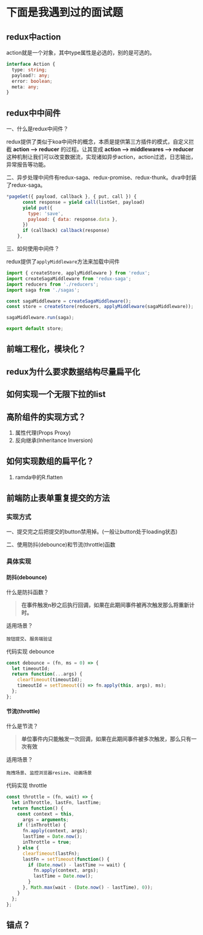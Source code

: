 # 下面是我遇到过的面试题

## redux中action

action就是一个对象，其中type属性是必选的，别的是可选的。

```typescript
interface Action {
  type: string;
  payload?: any;
  error: boolean;
  meta: any;
}
```

## redux中中间件

一、什么是redux中间件？

redux提供了类似于koa中间件的概念，本质是提供第三方插件的模式，自定义拦截 **action --> reducer** 的过程。让其变成 **action --> middlewares --> reducer** 这种机制让我们可以改变数据流，实现诸如异步action，action过滤，日志输出，异常报告等功能。

二、异步处理中间件有redux-saga、redux-promise、redux-thunk。dva中封装了redux-saga。

```javascript
*pageGet({ payload, callback }, { put, call }) {
      const response = yield call(listGet, payload)
      yield put({
        type: 'save',
        payload: { data: response.data },
      })
      if (callback) callback(response)
    },
```

三、如何使用中间件？

redux提供了`applyMiddleware`方法来加载中间件

```javascript
import { createStore, applyMiddleware } from 'redux';
import createSagaMiddleware from 'redux-saga';
import reducers from './reducers';
import saga from './sagas';

const sagaMiddleware = createSagaMiddleware();
const store = createStore(reducers, applyMiddleware(sagaMiddleware));

sagaMiddleware.run(saga);

export default store;

```



## 前端工程化，模块化？



## redux为什么要求数据结构尽量扁平化



## 如何实现一个无限下拉的list









## 高阶组件的实现方式？

1. 属性代理(Props Proxy)
2. 反向继承(Inheritance Inversion)



## 如何实现数组的扁平化？

1. ramda中的R.flatten



## 前端防止表单重复提交的方法

### 实现方式

一、提交完之后把提交的button禁用掉。(一般让button处于loading状态)

二、使用防抖(debounce)和节流(throttle)函数


### 具体实现

#### 防抖(debounce)

什么是防抖函数？

> **在事件触发n秒之后执行回调，如果在此期间事件被再次触发那么将重新计时。**

适用场景？

`按钮提交`、`服务端验证`

代码实现 debounce

```javascript
const debounce = (fn, ms = 0) => {
  let timeoutId;
  return function(...args) {
    clearTimeout(timeoutId);
    timeoutId = setTimeout(() => fn.apply(this, args), ms);
  };
};
```

#### 节流(throttle)

什么是节流？

> **单位事件内只能触发一次回调，如果在此期间事件被多次触发，那么只有一次有效**

适用场景？

`拖拽场景`、`监控浏览器resize`、`动画场景`

代码实现 throttle

```javascript
const throttle = (fn, wait) => {
  let inThrottle, lastFn, lastTime;
  return function() {
    const context = this,
      args = arguments;
    if (!inThrottle) {
      fn.apply(context, args);
      lastTime = Date.now();
      inThrottle = true;
    } else {
      clearTimeout(lastFn);
      lastFn = setTimeout(function() {
        if (Date.now() - lastTime >= wait) {
          fn.apply(context, args);
          lastTime = Date.now();
        }
      }, Math.max(wait - (Date.now() - lastTime), 0));
    }
  };
};
```



## 锚点？

